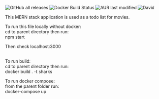 ![GitHub all releases](https://img.shields.io/github/downloads/donaldvallejo/movies-listapp/total?label=github&logo=github)
![Docker Build Status](https://img.shields.io/docker/build/donaldvallejo/movies-listapp)
![AUR last modified](https://img.shields.io/aur/last-modified/google-chrome)
![David](https://img.shields.io/david/dev/expressjs/express)


This MERN stack application is used as a todo list for movies.


To run this file locally without docker:
<br>
cd to parent directory then run:
<br>
npm start

Then check localhost:3000
<br>

<br>
To run build:
<br>
cd to parent directory then run: 
<br>
docker build . -t sharks
<br>

To run docker compose:
<br>
from the parent folder run:
<br>
docker-compose up
